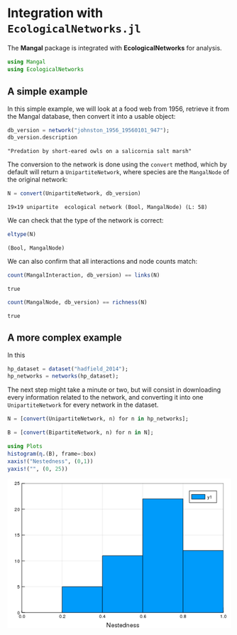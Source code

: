 # Integration with `EcologicalNetworks.jl`

The **Mangal** package is integrated with **EcologicalNetworks** for analysis.

````julia
using Mangal
using EcologicalNetworks
````





## A simple example

In this simple example, we will look at a food web from 1956, retrieve it from
the Mangal database, then convert it into a usable object:

````julia
db_version = network("johnston_1956_19560101_947");
db_version.description
````


````
"Predation by short-eared owls on a salicornia salt marsh"
````





The conversion to the network is done using the `convert` method, which by
default will return a `UnipartiteNetwork`, where species are the `MangalNode` of
the original network:

````julia
N = convert(UnipartiteNetwork, db_version)
````


````
19×19 unipartite  ecological network (Bool, MangalNode) (L: 58)
````





We can check that the type of the network is correct:

````julia
eltype(N)
````


````
(Bool, MangalNode)
````





We can also confirm that all interactions and node counts match:

````julia
count(MangalInteraction, db_version) == links(N)
````


````
true
````



````julia
count(MangalNode, db_version) == richness(N)
````


````
true
````





## A more complex example

In this

````julia
hp_dataset = dataset("hadfield_2014");
hp_networks = networks(hp_dataset);
````





The next step might take a minute or two, but will consist in downloading every
information related to the network, and converting it into one
`UnipartiteNetwork` for every network in the dataset.

````julia
N = [convert(UnipartiteNetwork, n) for n in hp_networks];
````



````julia
B = [convert(BipartiteNetwork, n) for n in N];
````



````julia
using Plots
histogram(η.(B), frame=:box)
xaxis!("Nestedness", (0,1))
yaxis!("", (0, 25))
````


![](figures/ecologicalnetworks_10_1.png)
